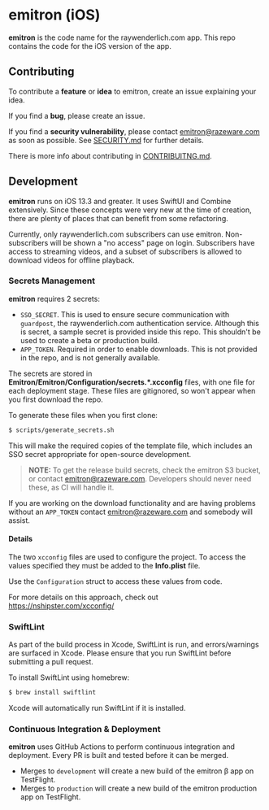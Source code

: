 # emitron (iOS)

__emitron__ is the code name for the raywenderlich.com app. This repo contains the code
for the iOS version of the app.

## Contributing

To contribute a __feature__ or __idea__ to emitron, create an issue explaining your idea.

If you find a __bug__, please create an issue.

If you find a __security vulnerability__, please contact emitron@razeware.com as soon as possible. See [SECURITY.md](SECURITY.md) for further details.

There is more info about contributing in [CONTRIBUITNG.md](CONTRIBUTING.md).


## Development

__emitron__ runs on iOS 13.3 and greater. It uses SwiftUI and Combine extensively.
Since these concepts were very new at the time of creation, there are plenty of places
that can benefit from some refactoring.

Currently, only raywenderlich.com subscribers can use emitron. Non-subscribers will
be shown a "no access" page on login. Subscribers have access to streaming videos,
and a subset of subscribers is allowed to download videos for offline playback.

### Secrets Management

__emitron__ requires 2 secrets:

- `SSO_SECRET`. This is used to ensure secure communication with `guardpost`, the raywenderlich.com authentication service. Although this is secret, a sample secret is provided inside this repo. This shouldn't be used to create a beta or production build.
- `APP_TOKEN`. Required in order to enable downloads. This is not provided in the repo, and is not generally available.

The secrets are stored in __Emitron/Emitron/Configuration/secrets.*.xcconfig__ files, with one file for each deployment stage. These files are gitignored, so won't appear when you first download the repo.

To generate these files when you first clone:

```bash
$ scripts/generate_secrets.sh
```

This will make the required copies of the template file, which includes an SSO secret appropriate for open-source development.

> __NOTE:__ To get the release build secrets, check the emitron S3 bucket, or contact emitron@razeware.com. Developers should never need these, as CI will handle it.

If you are working on the download functionality and are having problems without an `APP_TOKEN` contact emitron@razeware.com and somebody will assist.

#### Details

The two `xcconfig` files are used to configure the project. To access the values specified
they must be added to the __Info.plist__ file.

Use the `Configuration` struct to access these values from code.

For more details on this approach, check out https://nshipster.com/xcconfig/


### SwiftLint

As part of the build process in Xcode, SwiftLint is run, and errors/warnings are surfaced in Xcode. Please ensure that you run SwiftLint before submitting a pull request.

To install SwiftLint using homebrew:

```bash
$ brew install swiftlint
```

Xcode will automatically run SwiftLint if it is installed.


### Continuous Integration & Deployment

__emitron__ uses GitHub Actions to perform continuous integration and deployment. Every PR is built and tested before it can be merged.

- Merges to `development` will create a new build of the emitron β app on TestFlight.
- Merges to `production` will create a new build of the emitron production app on TestFlight.




